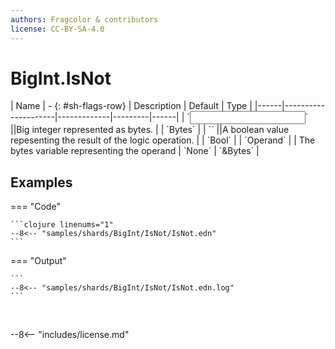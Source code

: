 ```yaml
---
authors: Fragcolor & contributors
license: CC-BY-SA-4.0
---
```



# BigInt.IsNot

<div class="sh-parameters" markdown="1">
| Name | - {: #sh-flags-row} | Description | Default | Type |
|------|---------------------|-------------|---------|------|
| `<input>` ||Big integer represented as bytes. | | `Bytes` |
| `<output>` ||A boolean value repesenting the result of the logic operation. | | `Bool` |
| `Operand` |  | The bytes variable representing the operand | `None` | `&Bytes` |

</div>



## Examples

=== "Code"

    ```clojure linenums="1"
    --8<-- "samples/shards/BigInt/IsNot/IsNot.edn"
    ```

=== "Output"

    ```
    --8<-- "samples/shards/BigInt/IsNot/IsNot.edn.log"
    ```
&nbsp;

--8<-- "includes/license.md"
